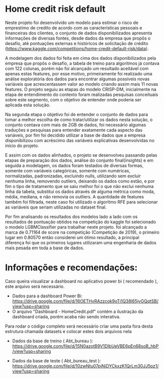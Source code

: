 # Home credit risk default

Neste projeto foi desenvolvido um modelo para estimar o risco de emprestimo de credito de acordo com as características pessoais e financeiras dos clientes, o conjunto de dados disponibilizados apresenta informações de diversas fontes, desde dados da empresa que propôs o desafio, até pontuações externas e históricos de solicitação de crédito (https://www.kaggle.com/competitions/home-credit-default-risk/data).

A modelagem dos dados foi feita em cima dos dados disponibilizados pela empresa que propôs o desafio, a tabela de treino para algoritmos já contava com 122 colunas, porém não foi alcançado um resultado aceitável com apenas estas features, por esse motivo, primeiramente foi realizado uma análise exploratória dos dados para encontrar algumas possíveis novas variáveis que acrescentassem valor ao modelo criando assim mais 11 novas features. O projeto seguiu as etapas do modelo CRISP-DM, inicialmente na etapa de entendimento do contexto foram realizadas pesquisas conceituais sobre este segmento, com o objetivo de entender onde poderia ser aplicada esta solução.

Na segunda etapa o objetivo foi de entender o conjunto de dados para tomar a melhor escolha de como tratar/utilizar os dados nesta solução, o conjunto contava com mais de 2GB de dados, foi necessário algumas traduções e pesquisas para entender exatamente cada aspecto das variáveis, por fim foi decidido utilizar a base de dados que a empresa disponibilizou com acréscimo das variáveis explicativas desenvolvidas no início do projeto.

E assim com os dados alinhados, o projeto se desenvolveu passando pelas etapas de preparação dos dados, análise do conjunto final(insights) e em seguida a modelagem, os dados foram testados de diversas formas, somente com variáveis categóricas, somente com numéricas, normalizadas, padronizadas, excluindo nulls, utilizando sem excluir nenhuma linha, removendo outliers, deixando os dados como estão, e por fim o tipo de tratamento que se saiu melhor foi o que não exclui nenhuma linha da tabela, substitui os dados através de alguma métrica como moda, média, mediana, e não removia os outliers. A quantidade de features também foi filtrada, neste caso foi utilizado o algoritmo RFE para selecionar as variáveis que seriam utilizadas no dataset final.

Por fim analisando os resultados dos modelos lado a lado com os resultados de pontuação obtidos na competição do kaggle foi selecionado o modelo LGBMClassifier para trabalhar neste projeto. foi alcançado a marca de 0.71164 de score na competição (Competição de 2019), o primeiro lugar em 0.80570 então considerei um ótimo resultado, a principal diferença foi que os primeiros lugares utilizaram uma engenharia de dados mais pesada em toda a base de dados.

# Informações e recomendações:

Caso queira visualizar a dashboard no aplicativo power bi ( recomendado ), este arquivo será necessário.

- Dados para a dashboard Power Bi: https://drive.google.com/file/d/16OETHvRAzzcok9oTi1Q38l65jvGQqtSB/view?usp=sharing
- O arquivo "Dashboard - HomeCredit.pdf" contém a ilustração da dashboard criada, porém acaba não sendo interativa.

Para rodar o código completo será necessário criar uma pasta fora desta estrutura chamada datasets e colocar estes dois arquivos nela
  
  - Dados da base de treino ( Abt_bureau ): https://drive.google.com/file/d/15N0azotB9V1DlbUeVBE6pEn68soB_hbP/view?usp=sharing
  
  - Dados da base de teste ( Abt_bureau_test ): https://drive.google.com/file/d/10zwNtu07pjNjDYCkxzK1QrLm30JJ5pz1/view?usp=sharing
  
  


